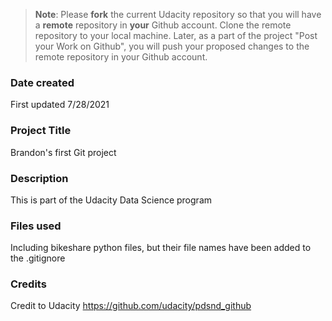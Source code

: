 >**Note**: Please **fork** the current Udacity repository so that you will have a **remote** repository in **your** Github account. Clone the remote repository to your local machine. Later, as a part of the project "Post your Work on Github", you will push your proposed changes to the remote repository in your Github account.

### Date created
First updated 7/28/2021

### Project Title
Brandon's first Git project

### Description
This is part of the Udacity Data Science program

### Files used
Including bikeshare python files, but their file names have been added to the .gitignore

### Credits
Credit to Udacity
https://github.com/udacity/pdsnd_github

